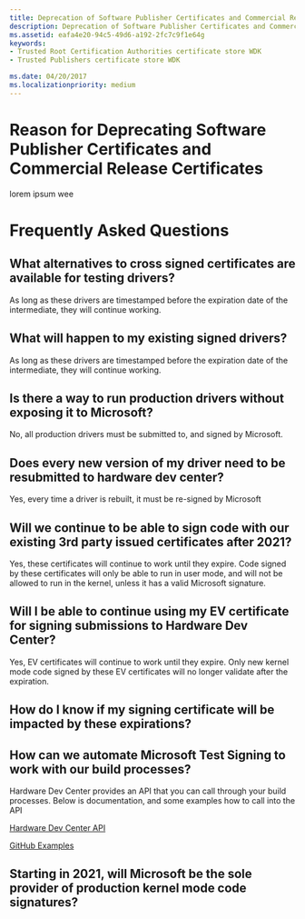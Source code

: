 ```yaml
---
title: Deprecation of Software Publisher Certificates and Commercial Release Certificates
description: Deprecation of Software Publisher Certificates and Commercial Release Certificates
ms.assetid: eafa4e20-94c5-49d6-a192-2fc7c9f1e64g
keywords:
- Trusted Root Certification Authorities certificate store WDK
- Trusted Publishers certificate store WDK

ms.date: 04/20/2017
ms.localizationpriority: medium
---
```


# Reason for Deprecating Software Publisher Certificates and Commercial Release Certificates
lorem ipsum wee

# Frequently Asked Questions
## What alternatives to cross signed certificates are available for testing drivers?
As long as these drivers are timestamped before the expiration date of the intermediate, they will continue working.

## What will happen to my existing signed drivers? 
As long as these drivers are timestamped before the expiration date of the intermediate, they will continue working.

## Is there a way to run production drivers without exposing it to Microsoft? 
No, all production drivers must be submitted to, and signed by Microsoft. 

## Does every new version of my driver need to be resubmitted to hardware dev center?
Yes, every time a driver is rebuilt, it must be re-signed by Microsoft

## Will we continue to be able to sign code with our existing 3rd party issued certificates after 2021? 
Yes, these certificates will continue to work until they expire. Code signed by these certificates will only be able to run in user mode, and will not be allowed to run in the kernel, unless it has a valid Microsoft signature.

## Will I be able to continue using my EV certificate for signing submissions to Hardware Dev Center?  
Yes, EV certificates will continue to work until they expire. Only new kernel mode code signed by these EV certificates will no longer validate after the expiration. 

## How do I know if my signing certificate will be impacted by these expirations? 


## How can we automate Microsoft Test Signing to work with our build processes?
Hardware Dev Center provides an API that you can call through your build processes. Below is documentation, and some examples how to call into the API

[Hardware Dev Center API](/dashboard/api)

[GitHub Examples](https://github.com/Microsoft/SDCM)
## Starting in 2021, will Microsoft be the sole provider of production kernel mode code signatures? 